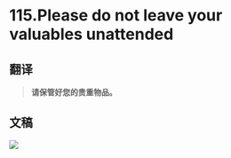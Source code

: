# 115.Please do not leave your valuables unattended

## 翻译

> **请保管好您的贵重物品。**

## 文稿

![](https://cdn.jsdelivr.net/gh/imtianx/speaking180/img/115.jpg)

